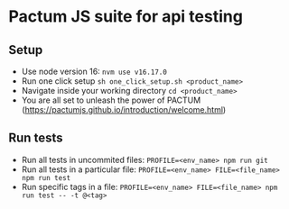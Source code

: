 # Pactum JS suite for api testing

## Setup
- Use node version 16: ```nvm use v16.17.0```
- Run one click setup ```sh one_click_setup.sh <product_name>```
- Navigate inside your working directory ```cd <product_name>```
- You are all set to unleash the power of PACTUM (https://pactumjs.github.io/introduction/welcome.html)

## Run tests
- Run all tests in uncommited files: ```PROFILE=<env_name> npm run git```
- Run all tests in a particular file: ```PROFILE=<env_name> FILE=<file_name> npm run test```
- Run specific tags in a file: ```PROFILE=<env_name> FILE=<file_name> npm run test -- -t @<tag>```
